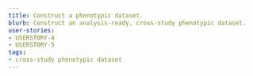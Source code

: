```yaml
---
title: Construct a phenotypic dataset.
blurb: Construct an analysis-ready, cross-study phenotypic dataset.
user-stories:
- USERSTORY-4
- USERSTORY-5
tags:
- cross-study phenotypic dataset
---
```

